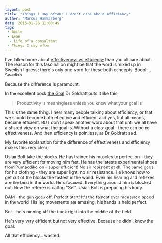 ```yaml
---
layout: post
title: "Things I say often: I don't care about efficiency"
author: "Marcus Hammarberg"
date: 2015-01-26 11:00:49
tags:
 - Agile
 - Lean
  - Life of a consultant
 - Things I say often
---
```


I've talked more about [effectiveness vs efficiency](http://www.marcusoft.net/2014/10/effective-revisted.html) than you all care about. The reason for this fascination might be that the word is mixed up in Swedish I guess; there's only one word for these both concepts. Boooh... Swedish.

Because the difference is paramount.

In the excellent book [the Goal](http://www.marcusoft.net/2014/12/what-is-the-goal.html) Dr Goldratt puts it like this:

<blockquote>Productivity is meaningless unless you know what your goal is</blockquote>

This is the same thing. I hear many people talking about efficiency, or that we should become both effective and efficient and yes, but all means, become efficient. BUT don't speak another word about that until we all have a shared view on what the goal is. Without a clear goal - there can be no effectiveness. And then efficiency is pointless, as Dr Goldratt said.

My favorite explanation for the difference of effectiveness and efficiency makes this very clear;

Usian Bolt take the blocks.
He has trained his muscles to perfection - they are very efficient for moving him fast.
He has the latests experimental shoes from Pumaddike on - super efficient! No air resistant at all.
The same goes for his clothing - they are super light, no air resistance.
He knows how to get out of the blocks the fastest in the world.
Even his hearing and reflexes are the best in the world.
He's focused. Everything around him is blocked out.
Now the referee is calling "Set". Usian Bolt is preparing his body.

BAM - the gun goes off.
Perfect start!
It's the fastest ever measured speed in the world. His leg movements are amazing, his hands is held perfect.

But... he's running off the track right into the middle of the field.

He's very very efficient but not very effective.
Because he didn't know the goal.

All that efficiency... wasted.

